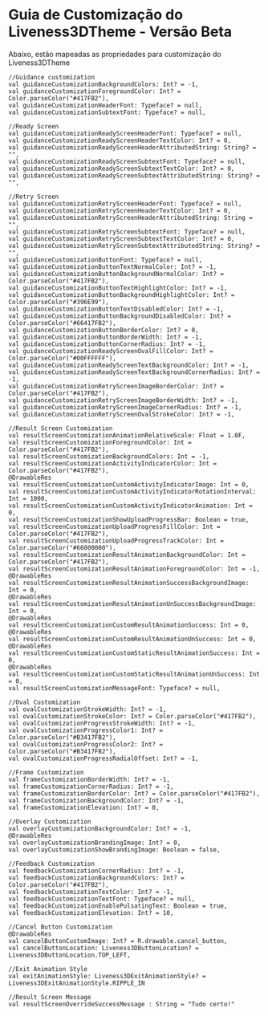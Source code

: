 # Guia de Customização do Liveness3DTheme - Versão Beta
    
Abaixo, estão mapeadas as propriedades para customização do Liveness3DTheme
    
    //Guidance customization
    val guidanceCustomizationBackgroundColors: Int? = -1,
    val guidanceCustomizationForegroundColor: Int? = Color.parseColor("#417FB2"),
    val guidanceCustomizationHeaderFont: Typeface? = null,
    val guidanceCustomizationSubtextFont: Typeface? = null,
    
    //Ready Screen
    val guidanceCustomizationReadyScreenHeaderFont: Typeface? = null,
    val guidanceCustomizationReadyScreenHeaderTextColor: Int? = 0,
    val guidanceCustomizationReadyScreenHeaderAttributedString: String? = "",
    val guidanceCustomizationReadyScreenSubtextFont: Typeface? = null,
    val guidanceCustomizationReadyScreenSubtextTextColor: Int? = 0,
    val guidanceCustomizationReadyScreenSubtextAttributedString: String? = "",
    
    //Retry Screen
    val guidanceCustomizationRetryScreenHeaderFont: Typeface? = null,
    val guidanceCustomizationRetryScreenHeaderTextColor: Int? = 0,
    val guidanceCustomizationRetryScreenHeaderAttributedString: String = "",
    val guidanceCustomizationRetryScreenSubtextFont: Typeface? = null,
    val guidanceCustomizationRetryScreenSubtextTextColor: Int? = 0,
    val guidanceCustomizationRetryScreenSubtextAttributedString: String? = "",
    val guidanceCustomizationButtonFont: Typeface? = null,
    val guidanceCustomizationButtonTextNormalColor: Int? = -1,
    val guidanceCustomizationButtonBackgroundNormalColor: Int? = Color.parseColor("#417FB2"),
    val guidanceCustomizationButtonTextHighlightColor: Int? = -1,
    val guidanceCustomizationButtonBackgroundHighlightColor: Int? = Color.parseColor("#396E99"),
    val guidanceCustomizationButtonTextDisabledColor: Int? = -1,
    val guidanceCustomizationButtonBackgroundDisabledColor: Int? = Color.parseColor("#66417FB2"),
    val guidanceCustomizationButtonBorderColor: Int? = 0,
    val guidanceCustomizationButtonBorderWidth: Int? = -1,
    val guidanceCustomizationButtonCornerRadius: Int? = -1,
    val guidanceCustomizationReadyScreenOvalFillColor: Int? = Color.parseColor("#00FFFFFF"),
    val guidanceCustomizationReadyScreenTextBackgroundColor: Int? = -1,
    val guidanceCustomizationReadyScreenTextBackgroundCornerRadius: Int? = -1,
    val guidanceCustomizationRetryScreenImageBorderColor: Int? = Color.parseColor("#417FB2"),
    val guidanceCustomizationRetryScreenImageBorderWidth: Int? = -1,
    val guidanceCustomizationRetryScreenImageCornerRadius: Int? = -1,
    val guidanceCustomizationRetryScreenOvalStrokeColor: Int? = -1,
    
    //Result Screen Customization
    val resultScreenCustomizationAnimationRelativeScale: Float = 1.0F,
    val resultScreenCustomizationForegroundColor: Int = Color.parseColor("#417FB2"),
    val resultScreenCustomizationBackgroundColors: Int = -1,
    val resultScreenCustomizationActivityIndicatorColor: Int = Color.parseColor("#417FB2"),
    @DrawableRes
    val resultScreenCustomizationCustomActivityIndicatorImage: Int = 0,
    val resultScreenCustomizationCustomActivityIndicatorRotationInterval: Int = 1000,
    val resultScreenCustomizationCustomActivityIndicatorAnimation: Int = 0,
    val resultScreenCustomizationShowUploadProgressBar: Boolean = true,
    val resultScreenCustomizationUploadProgressFillColor: Int = Color.parseColor("#417FB2"),
    val resultScreenCustomizationUploadProgressTrackColor: Int = Color.parseColor("#66000000"),
    val resultScreenCustomizationResultAnimationBackgroundColor: Int = Color.parseColor("#417FB2"),
    val resultScreenCustomizationResultAnimationForegroundColor: Int = -1,
    @DrawableRes
    val resultScreenCustomizationResultAnimationSuccessBackgroundImage: Int = 0,
    @DrawableRes
    val resultScreenCustomizationResultAnimationUnSuccessBackgroundImage: Int = 0,
    @DrawableRes
    val resultScreenCustomizationCustomResultAnimationSuccess: Int = 0,
    @DrawableRes
    val resultScreenCustomizationCustomResultAnimationUnSuccess: Int = 0,
    @DrawableRes
    val resultScreenCustomizationCustomStaticResultAnimationSuccess: Int = 0,
    @DrawableRes
    val resultScreenCustomizationCustomStaticResultAnimationUnSuccess: Int = 0,
    val resultScreenCustomizationMessageFont: Typeface? = null,
    
    //Oval Customization
    val ovalCustomizationStrokeWidth: Int? = -1,
    val ovalCustomizationStrokeColor: Int? = Color.parseColor("#417FB2"),
    val ovalCustomizationProgressStrokeWidth: Int? = -1,
    val ovalCustomizationProgressColor1: Int? = Color.parseColor("#B3417FB2"),
    val ovalCustomizationProgressColor2: Int? = Color.parseColor("#B3417FB2"),
    val ovalCustomizationProgressRadialOffset: Int? = -1,
    
    //Frame Customization
    val frameCustomizationBorderWidth: Int? = -1,
    val frameCustomizationCornerRadius: Int? = -1,
    val frameCustomizationBorderColor: Int? = Color.parseColor("#417FB2"),
    val frameCustomizationBackgroundColor: Int? = -1,
    val frameCustomizationElevation: Int? = 0,
    
    //Overlay Customization
    val overlayCustomizationBackgroundColor: Int? = -1,
    @DrawableRes
    val overlayCustomizationBrandingImage: Int? = 0,
    val overlayCustomizationShowBrandingImage: Boolean = false,
    
    //Feedback Customization
    val feedbackCustomizationCornerRadius: Int? = -1,
    val feedbackCustomizationBackgroundColors: Int? = Color.parseColor("#417FB2"),
    val feedbackCustomizationTextColor: Int? = -1,
    val feedbackCustomizationTextFont: Typeface? = null,
    val feedbackCustomizationEnablePulsatingText: Boolean = true,
    val feedbackCustomizationElevation: Int? = 10,
    
    //Cancel Button Customization
    @DrawableRes
    val cancelButtonCustomImage: Int? = R.drawable.cancel_button,
    val cancelButtonLocation: Liveness3DButtonLocation? = Liveness3DButtonLocation.TOP_LEFT,
    
    //Exit Animation Style
    val exitAnimationStyle: Liveness3DExitAnimationStyle? = Liveness3DExitAnimationStyle.RIPPLE_IN
    
    //Result Screen Message
    val resultScreenOverrideSuccessMessage : String = "Tudo certo!"
